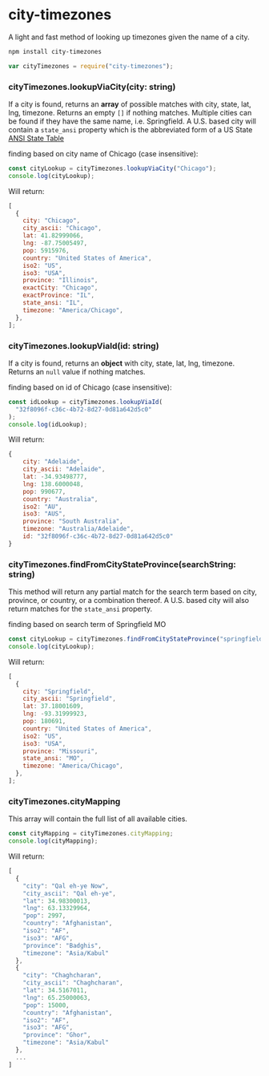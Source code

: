 # city-timezones

A light and fast method of looking up timezones given the name of a city.

```bash
npm install city-timezones
```

```javascript
var cityTimezones = require("city-timezones");
```

### cityTimezones.lookupViaCity(city: string)

If a city is found, returns an **array** of possible matches with city, state, lat, lng, timezone. Returns an empty `[]` if nothing matches. Multiple cities can be found if they have the same name, i.e. Springfield.
A U.S. based city will contain a `state_ansi` property which is the abbreviated form of a US State [ANSI State Table](https://www.census.gov/geo/reference/ansi_statetables.html)

finding based on city name of Chicago (case insensitive):

```javascript
const cityLookup = cityTimezones.lookupViaCity("Chicago");
console.log(cityLookup);
```

Will return:

```javascript
[
  {
    city: "Chicago",
    city_ascii: "Chicago",
    lat: 41.82999066,
    lng: -87.75005497,
    pop: 5915976,
    country: "United States of America",
    iso2: "US",
    iso3: "USA",
    province: "Illinois",
    exactCity: "Chicago",
    exactProvince: "IL",
    state_ansi: "IL",
    timezone: "America/Chicago",
  },
];
```

### cityTimezones.lookupViaId(id: string)

If a city is found, returns an **object** with city, state, lat, lng, timezone. Returns an `null` value if nothing matches.

finding based on id of Chicago (case insensitive):

```javascript
const idLookup = cityTimezones.lookupViaId(
  "32f8096f-c36c-4b72-8d27-0d81a642d5c0"
);
console.log(idLookup);
```

Will return:

```javascript
{
    city: "Adelaide",
    city_ascii: "Adelaide",
    lat: -34.93498777,
    lng: 138.6000048,
    pop: 990677,
    country: "Australia",
    iso2: "AU",
    iso3: "AUS",
    province: "South Australia",
    timezone: "Australia/Adelaide",
    id: "32f8096f-c36c-4b72-8d27-0d81a642d5c0"
}
```

### cityTimezones.findFromCityStateProvince(searchString: string)

This method will return any partial match for the search term based on city, province, or country, or a combination thereof. A U.S. based city will also return matches for the `state_ansi` property.

finding based on search term of Springfield MO

```javascript
const cityLookup = cityTimezones.findFromCityStateProvince("springfield mo");
console.log(cityLookup);
```

Will return:

```javascript
[
  {
    city: "Springfield",
    city_ascii: "Springfield",
    lat: 37.18001609,
    lng: -93.31999923,
    pop: 180691,
    country: "United States of America",
    iso2: "US",
    iso3: "USA",
    province: "Missouri",
    state_ansi: "MO",
    timezone: "America/Chicago",
  },
];
```

### cityTimezones.cityMapping

This array will contain the full list of all available cities.

```javascript
const cityMapping = cityTimezones.cityMapping;
console.log(cityMapping);
```

Will return:

```javascript
[
  {
    "city": "Qal eh-ye Now",
    "city_ascii": "Qal eh-ye",
    "lat": 34.98300013,
    "lng": 63.13329964,
    "pop": 2997,
    "country": "Afghanistan",
    "iso2": "AF",
    "iso3": "AFG",
    "province": "Badghis",
    "timezone": "Asia/Kabul"
  },
  {
    "city": "Chaghcharan",
    "city_ascii": "Chaghcharan",
    "lat": 34.5167011,
    "lng": 65.25000063,
    "pop": 15000,
    "country": "Afghanistan",
    "iso2": "AF",
    "iso3": "AFG",
    "province": "Ghor",
    "timezone": "Asia/Kabul"
  },
  ...
]
```
